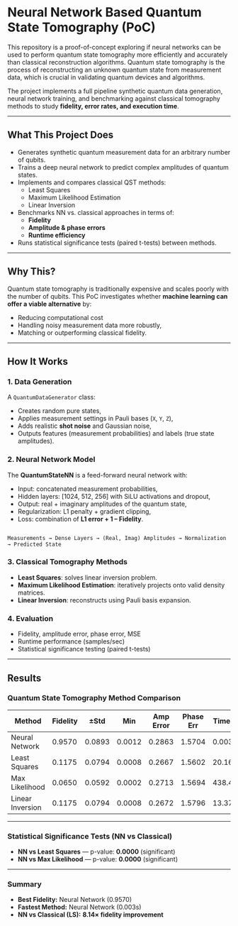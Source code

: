 # Neural Network Based Quantum State Tomography (PoC)

This repository is a proof-of-concept exploring if neural networks can be used to perform quantum state tomography more efficiently and accurately than classical reconstruction algorithms. Quantum state tomography is the process of reconstructing an unknown quantum state from measurement data, which is crucial in validating quantum devices and algorithms.  

The project implements a full pipeline synthetic quantum data generation, neural network training, and benchmarking against classical tomography methods to study **fidelity, error rates, and execution time**.

---

## What This Project Does

- Generates synthetic quantum measurement data for an arbitrary number of qubits.
- Trains a deep neural network to predict complex amplitudes of quantum states.
- Implements and compares classical QST methods:
  - Least Squares
  - Maximum Likelihood Estimation
  - Linear Inversion
- Benchmarks NN vs. classical approaches in terms of:
  - **Fidelity**
  - **Amplitude & phase errors**
  - **Runtime efficiency**
- Runs statistical significance tests (paired t-tests) between methods.

---

## Why This?

Quantum state tomography is traditionally expensive and scales poorly with the number of qubits. This PoC investigates whether **machine learning can offer a viable alternative** by:

- Reducing computational cost
- Handling noisy measurement data more robustly,
- Matching or outperforming classical fidelity.

---

## How It Works

### 1. Data Generation

A `QuantumDataGenerator` class:

- Creates random pure states,
- Applies measurement settings in Pauli bases (`X`, `Y`, `Z`),
- Adds realistic **shot noise** and Gaussian noise,
- Outputs features (measurement probabilities) and labels (true state amplitudes).

### 2. Neural Network Model

The **QuantumStateNN** is a feed-forward neural network with:

- Input: concatenated measurement probabilities,
- Hidden layers: [1024, 512, 256] with SiLU activations and dropout,
- Output: real + imaginary amplitudes of the quantum state,
- Regularization: L1 penalty + gradient clipping,
- Loss: combination of **L1 error + 1 – Fidelity**.

```

Measurements → Dense Layers → (Real, Imag) Amplitudes → Normalization → Predicted State

````

### 3. Classical Tomography Methods

- **Least Squares**: solves linear inversion problem.
- **Maximum Likelihood Estimation**: iteratively projects onto valid density matrices.
- **Linear Inversion**: reconstructs using Pauli basis expansion.

### 4. Evaluation

- Fidelity, amplitude error, phase error, MSE
- Runtime performance (samples/sec)
- Statistical significance testing (paired t-tests)

---

## Results

### Quantum State Tomography Method Comparison

| Method           | Fidelity | ±Std   | Min    | Amp Error | Phase Err | Time (s) | Samp/s   |
|------------------|----------|--------|--------|-----------|-----------|----------|----------|
| Neural Network   | 0.9570   | 0.0893 | 0.0012 | 0.2863    | 1.5704    | 0.003    | 127770.6 |
| Least Squares    | 0.1175   | 0.0794 | 0.0008 | 0.2667    | 1.5602    | 20.168   | 20.3     |
| Max Likelihood   | 0.0650   | 0.0592 | 0.0002 | 0.2713    | 1.5694    | 438.417  | 0.9      |
| Linear Inversion | 0.1175   | 0.0794 | 0.0008 | 0.2672    | 1.5796    | 13.379   | 30.6     |

---

### Statistical Significance Tests (NN vs Classical)

- **NN vs Least Squares** — p-value: **0.0000** (significant)  
- **NN vs Max Likelihood** — p-value: **0.0000** (significant)  

---

### Summary

- **Best Fidelity:** Neural Network (0.9570)  
- **Fastest Method:** Neural Network (0.003s)  
- **NN vs Classical (LS):** **8.14× fidelity improvement**  
